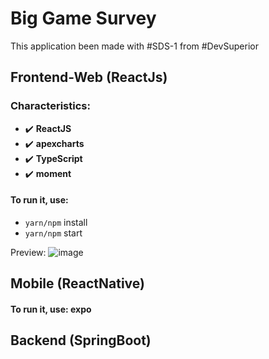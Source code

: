 # Big Game Survey

This application been made with #SDS-1 from #DevSuperior

## Frontend-Web (ReactJs)

### Characteristics:

* :heavy_check_mark: **ReactJS**
* :heavy_check_mark: **apexcharts**
* :heavy_check_mark: **TypeScript**
* :heavy_check_mark: **moment**


#### To run it, use:
- `yarn/npm` install
- `yarn/npm` start

Preview:
![image](https://user-images.githubusercontent.com/51380783/137423994-ea913110-0bb3-4416-b0fa-6438094b5c07.png)


## Mobile (ReactNative)
#### To run it, use: expo


## Backend (SpringBoot)

